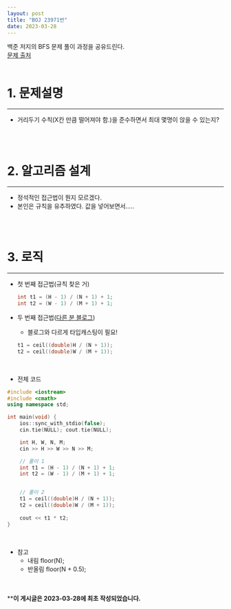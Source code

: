 ```yaml
---
layout: post
title: "BOJ 23971번"
date: 2023-03-28
---
```



백준 저지의 BFS 문제 풀이 과정을 공유드린다. <br/>
[문제 출처](https://www.acmicpc.net/problem/23971) <br/><br/>

# 1. 문제설명
<hr>

- 거리두기 수칙(X칸 만큼 떨어져야 함.)을 준수하면서 최대 몇명이 앉을 수 있는지?

<br/><br/>

# 2. 알고리즘 설계
<hr>

- 정석적인 접근법이 뭔지 모르겠다.
- 본인은 규칙을 유추하였다. 값을 넣어보면서.....

<br/><br/>

# 3. 로직
<hr>

- 첫 번째 접근법(규칙 찾은 거)

  ```cpp
  int t1 = (H - 1) / (N + 1) + 1;
  int t2 = (W - 1) / (M + 1) + 1;
  ```

- 두 번째 접근법([다른 분 블로그](https://velog.io/@qwerty1434/%EB%B0%B1%EC%A4%80-23971%EB%B2%88-ZOAC-4))
  - 블로그와 다르게 타입캐스팅이 필요!
  
  ```cpp
  t1 = ceil((double)H / (N + 1));
  t2 = ceil((double)W / (M + 1));
  ```

<br/>

- 전체 코드

```cpp
#include <iostream>
#include <cmath>
using namespace std;

int main(void) {
	ios::sync_with_stdio(false);
	cin.tie(NULL); cout.tie(NULL);

	int H, W, N, M;
	cin >> H >> W >> N >> M;

	// 풀이 1
	int t1 = (H - 1) / (N + 1) + 1;
	int t2 = (W - 1) / (M + 1) + 1;


	// 풀이 2
	t1 = ceil((double)H / (N + 1));
	t2 = ceil((double)W / (M + 1));
	
	cout << t1 * t2;
}
```

<br/>

- 참고
  - 내림
    floor(N);
  - 반올림
    floor(N + 0.5);
    

<br/><br/>
****이 게시글은 2023-03-28에 최초 작성되었습니다.**